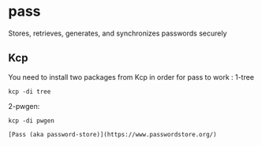 # pass
Stores, retrieves, generates, and synchronizes passwords securely

## Kcp

You need to install two packages from Kcp in order for pass to work :
1-tree
```
kcp -di tree
```
2-pwgen:
```
kcp -di pwgen

[Pass (aka password-store)](https://www.passwordstore.org/)

